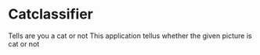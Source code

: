 # Catclassifier
Tells are you a cat or not
This application tellus whether the given picture is cat or not 

